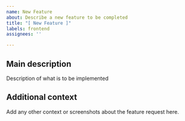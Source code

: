 ```yaml
---
name: New Feature
about: Describe a new feature to be completed
title: "[ New Feature ]"
labels: frontend
assignees: ''

---
```


## Main description
Description of what is to be implemented

## Additional context
Add any other context or screenshots about the feature request here.
